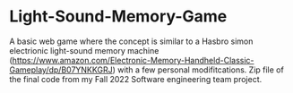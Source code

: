 # Light-Sound-Memory-Game
A basic web game where the concept is similar to a Hasbro simon electrionic light-sound memory machine (https://www.amazon.com/Electronic-Memory-Handheld-Classic-Gameplay/dp/B07YNKKGRJ) with a few personal modifitcations.
Zip file of the final code from my Fall 2022 Software engineering team project.
